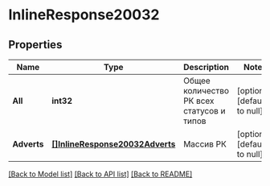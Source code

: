 # InlineResponse20032

## Properties
Name | Type | Description | Notes
------------ | ------------- | ------------- | -------------
**All** | **int32** | Общее количество РК всех статусов и типов | [optional] [default to null]
**Adverts** | [**[]InlineResponse20032Adverts**](inline_response_200_32_adverts.md) | Массив РК | [optional] [default to null]

[[Back to Model list]](../README.md#documentation-for-models) [[Back to API list]](../README.md#documentation-for-api-endpoints) [[Back to README]](../README.md)

